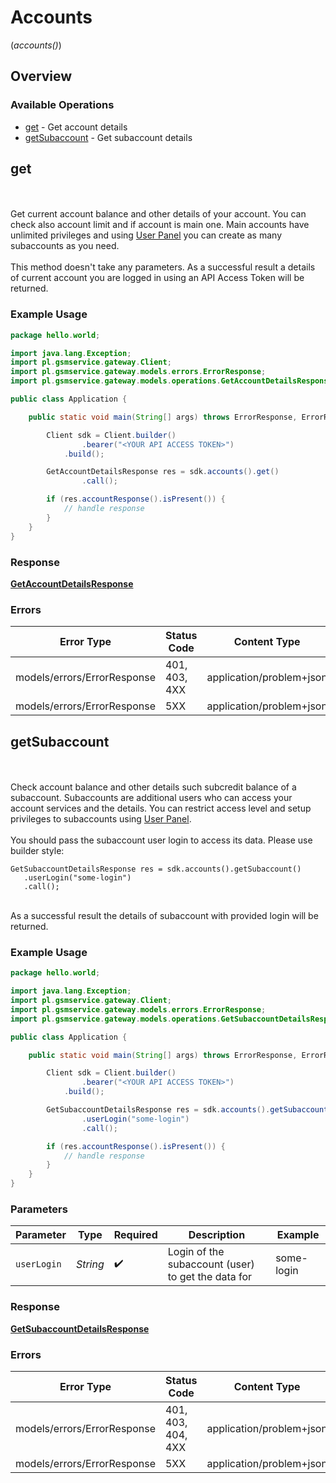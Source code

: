 # Accounts
(*accounts()*)

## Overview

### Available Operations

* [get](#get) - Get account details
* [getSubaccount](#getsubaccount) - Get subaccount details

## get

<br><br>Get current account balance and other details of your account. You can check also account limit and if account is main one. Main accounts have unlimited privileges and using [User Panel](https://panel.szybkisms.pl) you can create as many subaccounts as you need.<br><br>This method doesn't take any parameters. As a successful result a details of current account you are logged in using an API Access Token will be returned.

### Example Usage

```java
package hello.world;

import java.lang.Exception;
import pl.gsmservice.gateway.Client;
import pl.gsmservice.gateway.models.errors.ErrorResponse;
import pl.gsmservice.gateway.models.operations.GetAccountDetailsResponse;

public class Application {

    public static void main(String[] args) throws ErrorResponse, ErrorResponse, Exception {

        Client sdk = Client.builder()
                .bearer("<YOUR API ACCESS TOKEN>")
            .build();

        GetAccountDetailsResponse res = sdk.accounts().get()
                .call();

        if (res.accountResponse().isPresent()) {
            // handle response
        }
    }
}
```

### Response

**[GetAccountDetailsResponse](../../models/operations/GetAccountDetailsResponse.md)**

### Errors

| Error Type                  | Status Code                 | Content Type                |
| --------------------------- | --------------------------- | --------------------------- |
| models/errors/ErrorResponse | 401, 403, 4XX               | application/problem+json    |
| models/errors/ErrorResponse | 5XX                         | application/problem+json    |

## getSubaccount

<br><br>Check account balance and other details such subcredit balance of a subaccount. Subaccounts are additional users who can access your account services and the details. You can restrict access level and setup privileges to subaccounts using [User Panel](https://panel.szybkisms.pl).<br><br>You should pass the subaccount user login to access its data. Please use builder style: <br>
```
GetSubaccountDetailsResponse res = sdk.accounts().getSubaccount()
   .userLogin("some-login")
   .call();
```
<br>As a successful result the details of subaccount with provided login will be returned.

### Example Usage

```java
package hello.world;

import java.lang.Exception;
import pl.gsmservice.gateway.Client;
import pl.gsmservice.gateway.models.errors.ErrorResponse;
import pl.gsmservice.gateway.models.operations.GetSubaccountDetailsResponse;

public class Application {

    public static void main(String[] args) throws ErrorResponse, ErrorResponse, Exception {

        Client sdk = Client.builder()
                .bearer("<YOUR API ACCESS TOKEN>")
            .build();

        GetSubaccountDetailsResponse res = sdk.accounts().getSubaccount()
                .userLogin("some-login")
                .call();

        if (res.accountResponse().isPresent()) {
            // handle response
        }
    }
}
```

### Parameters

| Parameter                                          | Type                                               | Required                                           | Description                                        | Example                                            |
| -------------------------------------------------- | -------------------------------------------------- | -------------------------------------------------- | -------------------------------------------------- | -------------------------------------------------- |
| `userLogin`                                        | *String*                                           | :heavy_check_mark:                                 | Login of the subaccount (user) to get the data for | some-login                                         |

### Response

**[GetSubaccountDetailsResponse](../../models/operations/GetSubaccountDetailsResponse.md)**

### Errors

| Error Type                  | Status Code                 | Content Type                |
| --------------------------- | --------------------------- | --------------------------- |
| models/errors/ErrorResponse | 401, 403, 404, 4XX          | application/problem+json    |
| models/errors/ErrorResponse | 5XX                         | application/problem+json    |